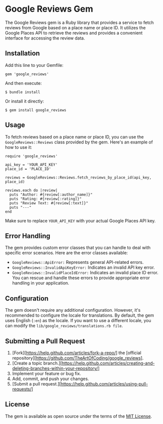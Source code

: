 # Google Reviews Gem

The Google Reviews gem is a Ruby library that provides a service to fetch reviews from Google based on a place name or place ID. It utilizes the Google Places API to retrieve the reviews and provides a convenient interface for accessing the review data.

## Installation

Add this line to your Gemfile:

```
gem 'google_reviews'
```

And then execute:

```
$ bundle install
```

Or install it directly:

```
$ gem install google_reviews
```
## Usage
To fetch reviews based on a place name or place ID, you can use the `GoogleReviews::Reviews` class provided by the gem. Here's an example of how to use it:

```
require 'google_reviews'

api_key = 'YOUR_API_KEY'
place_id = 'PLACE_ID'

reviews = GoogleReviews::Reviews.fetch_reviews_by_place_id(api_key, place_id)

reviews.each do |review|
  puts "Author: #{review[:author_name]}"
  puts "Rating: #{review[:rating]}"
  puts "Review Text: #{review[:text]}"
  puts "---"
end
```

Make sure to replace `YOUR_API_KEY` with your actual Google Places API key.

## Error Handling

The gem provides custom error classes that you can handle to deal with specific error scenarios. Here are the error classes available:

- `GoogleReviews::ApiError:` Represents general API-related errors.
- `GoogleReviews::InvalidApiKeyError:` Indicates an invalid API key error.
- `GoogleReviews::InvalidPlaceIdError:` Indicates an invalid place ID error.
You can rescue and handle these errors to provide appropriate error handling in your application.

## Configuration
The gem doesn't require any additional configuration. However, it's recommended to configure the locale for translations. By default, the gem uses English (`:en`) as the locale. If you want to use a different locale, you can modify the `lib/google_reviews/translations.rb file`.

## Submitting a Pull Request

1. [Fork][https://help.github.com/articles/fork-a-repo/] the [official repository][https://github.com/TheArtOfCoding/google_reviews].
1. [Create a topic branch.][https://help.github.com/articles/creating-and-deleting-branches-within-your-repository/]
1. Implement your feature or bug fix.
1. Add, commit, and push your changes.
1. [Submit a pull request.][https://help.github.com/articles/using-pull-requests/]

## License
The gem is available as open source under the terms of the [MIT License](https://opensource.org/licenses/MIT).
